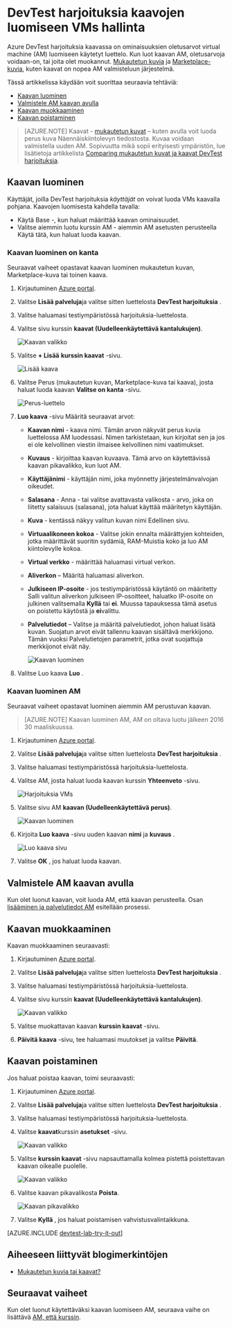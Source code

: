 <properties
    pageTitle="Hallitse Azure DevTest harjoituksia luominen VMs kaavoissa | Microsoft Azure"
    description="Lue, miten voit luoda, päivittää, ja poistaa Azure DevTest harjoituksia kaavat ja luo uusi VMs niiden avulla."
    services="devtest-lab,virtual-machines"
    documentationCenter="na"
    authors="tomarcher"
    manager="douge"
    editor=""/>

<tags
    ms.service="devtest-lab"
    ms.workload="na"
    ms.tgt_pltfrm="na"
    ms.devlang="na"
    ms.topic="article"
    ms.date="08/30/2016"
    ms.author="tarcher"/>

# <a name="manage-devtest-labs-formulas-to-create-vms"></a>DevTest harjoituksia kaavojen luomiseen VMs hallinta

Azure DevTest harjoituksia kaavassa on ominaisuuksien oletusarvot virtual machine (AM) luomiseen käytetyt luettelo. Kun luot kaavan AM, oletusarvoja voidaan-on, tai joita olet muokannut. [Mukautetun kuvia](./devtest-lab-create-template.md) ja [Marketplace-kuvia](./devtest-lab-configure-marketplace-images.md), kuten kaavat on nopea AM valmisteluun järjestelmä.  

Tässä artikkelissa käydään voit suorittaa seuraavia tehtäviä:

- [Kaavan luominen](#create-a-formula)
- [Valmistele AM kaavan avulla](#use-a-formula-to-provision-a-vm)
- [Kaavan muokkaaminen](#modify-a-formula)
- [Kaavan poistaminen](#delete-a-formula)

> [AZURE.NOTE] Kaavat - [mukautetun kuvat](./devtest-lab-create-template.md) – kuten avulla voit luoda perus kuva Näennäiskiintolevyn tiedostosta. Kuvaa voidaan valmistella uuden AM. Sopivuutta mikä sopii erityisesti ympäristön, lue lisätietoja artikkelista [Comparing mukautetun kuvat ja kaavat DevTest harjoituksia](./devtest-lab-comparing-vm-base-image-types.md).

## <a name="create-a-formula"></a>Kaavan luominen
Käyttäjät, joilla DevTest harjoituksia *käyttäjät* on voivat luoda VMs kaavalla pohjana. Kaavojen luomisesta kahdella tavalla: 

- Käytä Base -, kun haluat määrittää kaavan ominaisuudet.
- Valitse aiemmin luotu kurssin AM - aiemmin AM asetusten perusteella Käytä tätä, kun haluat luoda kaavan.

### <a name="create-a-formula-from-a-base"></a>Kaavan luominen on kanta
Seuraavat vaiheet opastavat kaavan luominen mukautetun kuvan, Marketplace-kuva tai toinen kaava.

1. Kirjautuminen [Azure portal](http://go.microsoft.com/fwlink/p/?LinkID=525040).

1. Valitse **Lisää palveluja**ja valitse sitten luettelosta **DevTest harjoituksia** .

1. Valitse haluamasi testiympäristössä harjoituksia-luettelosta.  

1. Valitse sivu kurssin **kaavat (Uudelleenkäytettävä kantalukujen)**.

    ![Kaavan valikko](./media/devtest-lab-manage-formulas/lab-settings-formulas.png)

1. Valitse **+ Lisää** **kurssin kaavat** -sivu.

    ![Lisää kaava](./media/devtest-lab-manage-formulas/add-formula.png)

1. Valitse Perus (mukautetun kuvan, Marketplace-kuva tai kaava), josta haluat luoda kaavan **Valitse on kanta** -sivu.

    ![Perus-luettelo](./media/devtest-lab-manage-formulas/base-list.png)

1. **Luo kaava** -sivu Määritä seuraavat arvot:

    - **Kaavan nimi** - kaava nimi. Tämän arvon näkyvät perus kuvia luettelossa AM luodessasi. Nimen tarkistetaan, kun kirjoitat sen ja jos ei ole kelvollinen viestin ilmaisee kelvollinen nimi vaatimukset.
    - **Kuvaus** - kirjoittaa kaavan kuvaava. Tämä arvo on käytettävissä kaavan pikavalikko, kun luot AM.
    - **Käyttäjänimi** - käyttäjän nimi, joka myönnetty järjestelmänvalvojan oikeudet.
    - **Salasana** - Anna - tai valitse avattavasta valikosta - arvo, joka on liitetty salaisuus (salasana), jota haluat käyttää määritetyn käyttäjän.  
    - **Kuva** - kentässä näkyy valitun kuvan nimi Edellinen sivu. 
    - **Virtuaalikoneen kokoa** - Valitse jokin ennalta määrättyjen kohteiden, jotka määrittävät suoritin sydämiä, RAM-Muistia koko ja luo AM kiintolevylle kokoa.
    - **Virtual verkko** - määrittää haluamasi virtual verkon.
    - **Aliverkon** – Määritä haluamasi aliverkon.
    - **Julkiseen IP-osoite** - jos testiympäristössä käytäntö on määritetty Salli valitun aliverkon julkiseen IP-osoitteet, haluatko IP-osoite on julkinen valitsemalla **Kyllä** tai **ei**. Muussa tapauksessa tämä asetus on poistettu käytöstä ja **ei**valittu.
    - **Palvelutiedot** – Valitse ja määritä palvelutiedot, johon haluat lisätä kuvan. Suojatun arvot eivät tallennu kaavan sisältävä merkkijono. Tämän vuoksi Palvelutietojen parametrit, jotka ovat suojattuja merkkijonot eivät näy. 

        ![Kaavan luominen](./media/devtest-lab-manage-formulas/create-formula.png)

1. Valitse Luo kaava **Luo** .

### <a name="create-a-formula-from-a-vm"></a>Kaavan luominen AM
Seuraavat vaiheet opastavat luominen aiemmin AM perustuvan kaavan. 

> [AZURE.NOTE] Kaavan luominen AM, AM on oltava luotu jälkeen 2016 30 maaliskuussa. 

1. Kirjautuminen [Azure portal](http://go.microsoft.com/fwlink/p/?LinkID=525040).

1. Valitse **Lisää palveluja**ja valitse sitten luettelosta **DevTest harjoituksia** .

1. Valitse haluamasi testiympäristössä harjoituksia-luettelosta.  

1. Valitse AM, josta haluat luoda kaavan kurssin **Yhteenveto** -sivu.

    ![Harjoituksia VMs](./media/devtest-lab-manage-formulas/my-vms.png)

1. Valitse sivu AM **kaavan (Uudelleenkäytettävä perus)**.

    ![Kaavan luominen](./media/devtest-lab-manage-formulas/create-formula-menu.png)

1. Kirjoita **Luo kaava** -sivu uuden kaavan **nimi** ja **kuvaus** .

    ![Luo kaava sivu](./media/devtest-lab-manage-formulas/create-formula-blade.png)

1. Valitse **OK** , jos haluat luoda kaavan.

## <a name="use-a-formula-to-provision-a-vm"></a>Valmistele AM kaavan avulla
Kun olet luonut kaavan, voit luoda AM, että kaavan perusteella. Osan [lisääminen ja palvelutiedot AM](devtest-lab-add-vm-with-artifacts.md#add-a-vm-with-artifacts) esitellään prosessi.

## <a name="modify-a-formula"></a>Kaavan muokkaaminen
Kaavan muokkaaminen seuraavasti:

1. Kirjautuminen [Azure portal](http://go.microsoft.com/fwlink/p/?LinkID=525040).

1. Valitse **Lisää palveluja**ja valitse sitten luettelosta **DevTest harjoituksia** .

1. Valitse haluamasi testiympäristössä harjoituksia-luettelosta.  

1. Valitse sivu kurssin **kaavat (Uudelleenkäytettävä kantalukujen)**.

    ![Kaavan valikko](./media/devtest-lab-manage-formulas/lab-settings-formulas.png)

1. Valitse muokattavan kaavan **kurssin kaavat** -sivu.

1. **Päivitä kaava** -sivu, tee haluamasi muutokset ja valitse **Päivitä**.

## <a name="delete-a-formula"></a>Kaavan poistaminen 
Jos haluat poistaa kaavan, toimi seuraavasti:

1. Kirjautuminen [Azure portal](http://go.microsoft.com/fwlink/p/?LinkID=525040).

1. Valitse **Lisää palveluja**ja valitse sitten luettelosta **DevTest harjoituksia** .

1. Valitse haluamasi testiympäristössä harjoituksia-luettelosta.  

1. Valitse **kaavat**kurssin **asetukset** -sivu.

    ![Kaavan valikko](./media/devtest-lab-manage-formulas/lab-settings-formulas.png)

1. Valitse **kurssin kaavat** -sivu napsauttamalla kolmea pistettä poistettavan kaavan oikealle puolelle.

    ![Kaavan valikko](./media/devtest-lab-manage-formulas/lab-formulas-blade.png)

1. Valitse kaavan pikavalikosta **Poista**.

    ![Kaavan pikavalikko](./media/devtest-lab-manage-formulas/formula-delete-context-menu.png)

1. Valitse **Kyllä** , jos haluat poistamisen vahvistusvalintaikkuna.

[AZURE.INCLUDE [devtest-lab-try-it-out](../../includes/devtest-lab-try-it-out.md)]

## <a name="related-blog-posts"></a>Aiheeseen liittyvät blogimerkintöjen

- [Mukautetun kuvia tai kaavat?](https://blogs.msdn.microsoft.com/devtestlab/2016/04/06/custom-images-or-formulas/)

## <a name="next-steps"></a>Seuraavat vaiheet
Kun olet luonut käytettäväksi kaavan luomiseen AM, seuraava vaihe on lisättävä [AM, että kurssin](./devtest-lab-add-vm-with-artifacts.md).